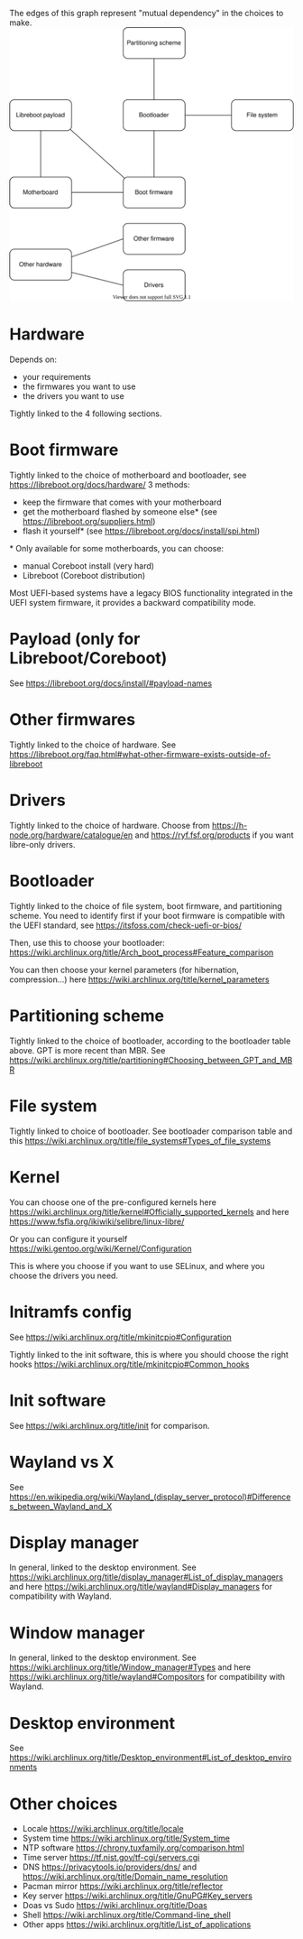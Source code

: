 The edges of this graph represent "mutual dependency" in the choices to make.
<img src="./diag.svg">

# Hardware
Depends on:
- your requirements
- the firmwares you want to use
- the drivers you want to use

Tightly linked to the 4 following sections.

# Boot firmware
Tightly linked to the choice of motherboard and bootloader, see https://libreboot.org/docs/hardware/
3 methods:
- keep the firmware that comes with your motherboard
- get the motherboard flashed by someone else* (see https://libreboot.org/suppliers.html)
- flash it yourself* (see https://libreboot.org/docs/install/spi.html)

\* Only available for some motherboards, you can choose:
- manual Coreboot install (very hard)
- Libreboot (Coreboot distribution)

Most UEFI-based systems have a legacy BIOS functionality integrated in the UEFI system firmware, it provides a backward compatibility mode.

# Payload (only for Libreboot/Coreboot)
See https://libreboot.org/docs/install/#payload-names

# Other firmwares
Tightly linked to the choice of hardware. See https://libreboot.org/faq.html#what-other-firmware-exists-outside-of-libreboot

# Drivers
Tightly linked to the choice of hardware. Choose from https://h-node.org/hardware/catalogue/en and https://ryf.fsf.org/products if you want libre-only drivers.

# Bootloader
Tightly linked to the choice of file system, boot firmware, and partitioning scheme. You need to identify first if your boot firmware is compatible with the UEFI standard, see https://itsfoss.com/check-uefi-or-bios/

Then, use this to choose your bootloader: https://wiki.archlinux.org/title/Arch_boot_process#Feature_comparison

You can then choose your kernel parameters (for hibernation, compression...) here https://wiki.archlinux.org/title/kernel_parameters

# Partitioning scheme

Tightly linked to the choice of bootloader, according to the bootloader table above. GPT is more recent than MBR. See https://wiki.archlinux.org/title/partitioning#Choosing_between_GPT_and_MBR

# File system

Tightly linked to choice of bootloader. See bootloader comparison table and this https://wiki.archlinux.org/title/file_systems#Types_of_file_systems


# Kernel

You can choose one of the pre-configured kernels here https://wiki.archlinux.org/title/kernel#Officially_supported_kernels and here https://www.fsfla.org/ikiwiki/selibre/linux-libre/

Or you can configure it yourself https://wiki.gentoo.org/wiki/Kernel/Configuration

This is where you choose if you want to use SELinux, and where you choose the drivers you need.

# Initramfs config

See https://wiki.archlinux.org/title/mkinitcpio#Configuration

Tightly linked to the init software, this is where you should choose the right hooks https://wiki.archlinux.org/title/mkinitcpio#Common_hooks

# Init software

See https://wiki.archlinux.org/title/init for comparison.

# Wayland vs X

See https://en.wikipedia.org/wiki/Wayland_(display_server_protocol)#Differences_between_Wayland_and_X

# Display manager
In general, linked to the desktop environment. See https://wiki.archlinux.org/title/display_manager#List_of_display_managers and here https://wiki.archlinux.org/title/wayland#Display_managers for compatibility with Wayland.

# Window manager
In general, linked to the desktop environment. See https://wiki.archlinux.org/title/Window_manager#Types and here https://wiki.archlinux.org/title/wayland#Compositors for compatibility with Wayland.

# Desktop environment

See https://wiki.archlinux.org/title/Desktop_environment#List_of_desktop_environments

# Other choices

- Locale https://wiki.archlinux.org/title/locale
- System time https://wiki.archlinux.org/title/System_time
- NTP software https://chrony.tuxfamily.org/comparison.html
- Time server https://tf.nist.gov/tf-cgi/servers.cgi
- DNS https://privacytools.io/providers/dns/ and https://wiki.archlinux.org/title/Domain_name_resolution
- Pacman mirror https://wiki.archlinux.org/title/reflector
- Key server https://wiki.archlinux.org/title/GnuPG#Key_servers
- Doas vs Sudo https://wiki.archlinux.org/title/Doas
- Shell https://wiki.archlinux.org/title/Command-line_shell
- Other apps https://wiki.archlinux.org/title/List_of_applications
